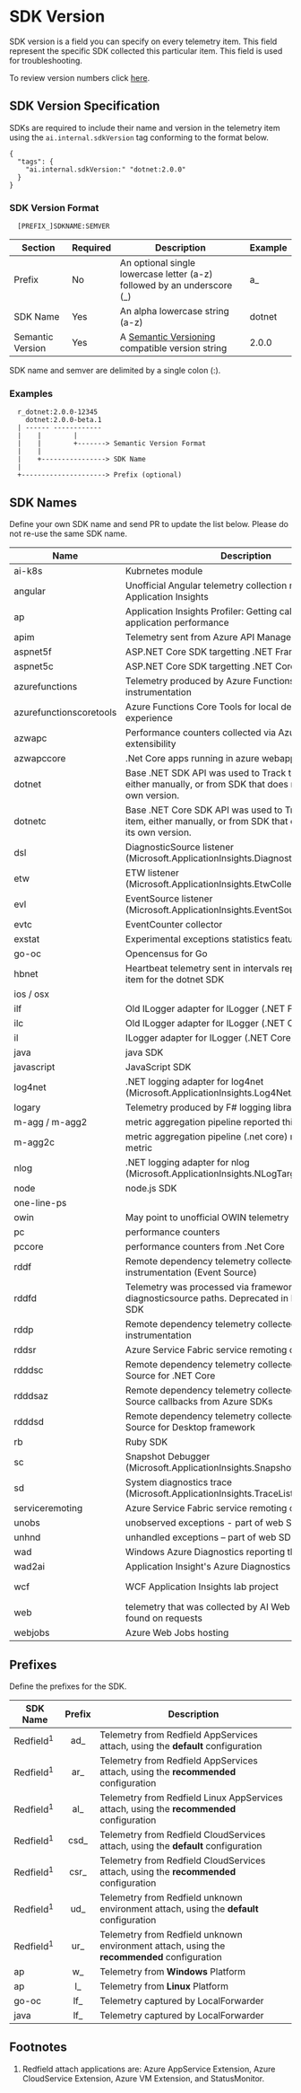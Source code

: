 # SDK Version

SDK version is a field you can specify on every telemetry item. This field represent the specific SDK collected this particular item. This field is used for troubleshooting.

To review version numbers click [here](https://github.com/Microsoft/ApplicationInsights-Home/wiki/SDK-Release-Schedule).

## SDK Version Specification

SDKs are required to include their name and version in the telemetry item using the `ai.internal.sdkVersion` tag conforming to the format below.

```
{
  "tags": {
    "ai.internal.sdkVersion:" "dotnet:2.0.0"
  }
}
```

### SDK Version Format

```
  [PREFIX_]SDKNAME:SEMVER
```  



| Section          | Required | Description                                                             | Example |
|------------------|----------|-------------------------------------------------------------------------|---------|
| Prefix           | No       | An optional single lowercase letter (a-z) followed by an underscore (_) | a_      |
| SDK Name         | Yes      | An alpha lowercase string (a-z)                                         | dotnet  |
| Semantic Version | Yes      | A [Semantic Versioning](http://semver.org/) compatible version string   | 2.0.0   |

SDK name and semver are delimited by a single colon (:).

### Examples

```
  r_dotnet:2.0.0-12345
    dotnet:2.0.0-beta.1
  | ------ ------------
  |    |        |
  |    |        +-------> Semantic Version Format
  |    |
  |    +----------------> SDK Name
  |
  +---------------------> Prefix (optional)
```

## SDK Names

Define your own SDK name and send PR to update the list below. Please do not re-use the same SDK name.

| Name | Description | Links |
| --- | --- | --- |
| ai-k8s | Kubrnetes module | [github](https://github.com/Microsoft/ApplicationInsights-Kubernetes/blob/578f20e824e6248029554a1f8990b29c4a7c6d11/src/ApplicationInsights.Kubernetes/Utilities/SDKVersionUtils.cs#L34)
| angular | Unofficial Angular telemetry collection module for Application Insights | [github](https://github.com/VladimirRybalko/angular-applicationinsights/blob/244a003a6df2df487d903c99f75fd497d698dede/src/ApplicationInsights.ts#L47) [npmjs](https://www.npmjs.com/package/angular-applicationinsights)
| ap | Application Insights Profiler: Getting call traces, diagnose application performance | [github](https://github.com/Microsoft/ApplicationInsights-Profiler-AspNetCore) [nuget](https://www.nuget.org/packages/Microsoft.ApplicationInsights.Profiler.AspNetCore)
| apim | Telemetry sent from Azure API Management | |
| aspnet5f | ASP.NET Core SDK targetting .NET Framework | [github](https://github.com/Microsoft/ApplicationInsights-aspnetcore/releases)
| aspnet5c | ASP.NET Core SDK targetting .NET Core | [github](https://github.com/Microsoft/ApplicationInsights-aspnetcore/releases)
| azurefunctions | Telemetry produced by Azure Functions Host instrumentation | [github](https://github.com/Azure/azure-functions-host/blob/1f243e9febc4d431af3f0341bc8af74975d51659/src/WebJobs.Script/Host/ScriptTelemetryClientFactory.cs#L28)
| azurefunctionscoretools | Azure Functions Core Tools for local development experience | [github](https://github.com/Azure/azure-functions-core-tools/blob/acb5fd3b8d8fd77420ec500861c995ade2cead69/src/Azure.Functions.Cli/Diagnostics/ConsoleTelemetryClientFactory.cs#L22)
| azwapc | Performance counters collected via Azure App Services extensibility | [github](https://github.com/Microsoft/ApplicationInsights-dotnet-server/blob/eb884b81c568b1054f9b7168ea4b0ec61f9e3506/Src/PerformanceCollector/Perf.Shared/Implementation/PerformanceCounterUtility.cs#L27)
| azwapccore | .Net Core apps running in azure webapp | |
| dotnet | Base .NET SDK API was used to Track telemetry item, either manually, or from SDK that does not supply its own version. | [github](https://github.com/Microsoft/ApplicationInsights-dotnet/releases)
| dotnetc | Base .NET Core SDK API was used to Track telemetry item, either manually, or from SDK that does not supply its own version. | [github](https://github.com/Microsoft/ApplicationInsights-dotnet/releases)
| dsl | DiagnosticSource listener (Microsoft.ApplicationInsights.DiagnosticSourceListener) | [github](https://github.com/Microsoft/ApplicationInsights-dotnet-logging) [nuget](https://www.nuget.org/packages/Microsoft.ApplicationInsights.DiagnosticSourceListener)
| etw | ETW listener (Microsoft.ApplicationInsights.EtwCollector) | [github](https://github.com/Microsoft/ApplicationInsights-dotnet-logging) [nuget](https://www.nuget.org/packages/Microsoft.ApplicationInsights.EtwCollector)
| evl | EventSource listener (Microsoft.ApplicationInsights.EventSourceListener) | [github](https://github.com/Microsoft/ApplicationInsights-dotnet-logging) [nuget](https://www.nuget.org/packages/Microsoft.ApplicationInsights.EventSourceSourceListener)
| evtc | EventCounter collector | [github](https://github.com/microsoft/ApplicationInsights-dotnet/tree/develop/WEB/Src/EventCounterCollector)
| exstat | Experimental exceptions statistics feature | [github](https://github.com/Microsoft/ApplicationInsights-dotnet-server/blob/eb884b81c568b1054f9b7168ea4b0ec61f9e3506/Src/WindowsServer/WindowsServer.Net45/FirstChanceExceptionStatisticsTelemetryModule.cs#L102)
| go-oc | Opencensus for Go | [github](https://github.com/census-instrumentation/opencensus-go)
| hbnet | Heartbeat telemetry sent in intervals reported this metric item for the dotnet SDK | [github](https://github.com/Microsoft/ApplicationInsights-dotnet/releases)
| ios / osx | |
| ilf | Old ILogger adapter for ILogger (.NET Framework) | [github](https://github.com/Microsoft/ApplicationInsights-aspnetcore/wiki/Logging)
| ilc | Old ILogger adapter for ILogger (.NET Core) | [github](https://github.com/Microsoft/ApplicationInsights-aspnetcore/wiki/Logging)
| il | ILogger adapter for ILogger (.NET Core) | [github](https://github.com/microsoft/ApplicationInsights-dotnet-logging/tree/develop/src/ILogger)
| java | java SDK | [github](https://github.com/Microsoft/ApplicationInsights-java/releases)
| javascript | JavaScript SDK | [github](https://github.com/Microsoft/ApplicationInsights-js/releases)
| log4net | .NET logging adapter for log4net (Microsoft.ApplicationInsights.Log4NetAppender) | [github](https://github.com/Microsoft/ApplicationInsights-dotnet-logging) [nuget](https://www.nuget.org/packages/Microsoft.ApplicationInsights.Log4NetAppender)
| logary | Telemetry produced by F# logging library Logary | [github](https://github.com/logary/logary/blob/f86bdf05c66ab0387598f0bb3040c0dafe1f92b8/src/targets/Logary.Targets.ApplicationInsights/Targets_AppInsights.fs#L72-L74)
| m-agg / m-agg2 | metric aggregation pipeline reported this metric | [github](https://github.com/Microsoft/ApplicationInsights-dotnet/releases)
| m-agg2c | metric aggregation pipeline (.net core) reported this metric | [github](https://github.com/Microsoft/ApplicationInsights-dotnet/releases)
| nlog | .NET logging adapter for nlog (Microsoft.ApplicationInsights.NLogTarget) | [github](https://github.com/Microsoft/ApplicationInsights-dotnet-logging) [nuget](https://www.nuget.org/packages/Microsoft.ApplicationInsights.NLogTarget)
| node| node.js SDK | [github](https://github.com/Microsoft/ApplicationInsights-node.js/releases)
| one-line-ps | | [apmtips](http://apmtips.com/blog/2017/03/27/oneliner-to-send-event-to-application-insights/)
| owin | May point to unofficial OWIN telemetry module | [github](https://github.com/MatthewRudolph/Airy-ApplicationInsights-Owin/blob/a555ddc810edb5b9e8d4866c41ba18ddf793bc1d/src/Dematt.Airy.ApplicationInsights.Owin/ExceptionTracking/MvcExceptionHandler.cs#L38)
| pc | performance counters | [github](https://github.com/Microsoft/ApplicationInsights-dotnet-server/releases)
| pccore | performance counters from .Net Core | [github](https://github.com/Microsoft/ApplicationInsights-dotnet-server/releases)
| rddf | Remote dependency telemetry collected via Framework instrumentation (Event Source) | [github](https://github.com/Microsoft/ApplicationInsights-dotnet-server/releases)
| rddfd | Telemetry was processed via framework and diagnosticsource paths. Deprecated in latest versions of SDK |
| rddp | Remote dependency telemetry collected via Profiler instrumentation | [github](https://github.com/Microsoft/ApplicationInsights-dotnet-server/releases)
| rddsr | Azure Service Fabric service remoting call - Client side | [github](https://github.com/Microsoft/ApplicationInsights-ServiceFabric/blob/275166d8034f1b94881982073e304166fbaef6bd/src/ApplicationInsights.ServiceFabric.Native.Shared/DependencyTrackingModule/ServiceRemotingClientEventListener.cs#L41)
| rdddsc | Remote dependency telemetry collected via Diagnostic Source for .NET Core | [github](https://github.com/Microsoft/ApplicationInsights-dotnet-server/releases)
| rdddsaz | Remote dependency telemetry collected via Diagnostic Source callbacks from Azure SDKs | [github](https://github.com/Microsoft/ApplicationInsights-dotnet/releases)
| rdddsd | Remote dependency telemetry collected via Diagnostic Source for Desktop framework | [github](https://github.com/Microsoft/ApplicationInsights-dotnet-server/releases)
| rb | Ruby SDK | [github](https://github.com/Microsoft/ApplicationInsights-Ruby/blob/c78bb54c8b5c0f70218482219fb8447416cfe550/lib/application_insights/channel/telemetry_channel.rb#L89)
| sc | Snapshot Debugger (Microsoft.ApplicationInsights.SnapshotCollector) | [nuget](https://www.nuget.org/packages/Microsoft.ApplicationInsights.SnapshotCollector)
| sd | System diagnostics trace (Microsoft.ApplicationInsights.TraceListener) | [github](https://github.com/Microsoft/ApplicationInsights-dotnet-logging) [nuget](https://www.nuget.org/packages/Microsoft.ApplicationInsights.TraceListener)
| serviceremoting | Azure Service Fabric service remoting call - Server side | [github](https://github.com/Microsoft/ApplicationInsights-ServiceFabric/blob/275166d8034f1b94881982073e304166fbaef6bd/src/ApplicationInsights.ServiceFabric.Native.Shared/RequestTrackingModule/ServiceRemotingServerEventListener.cs#L29)
| unobs | unobserved exceptions - part of web SDK | [github](https://github.com/Microsoft/ApplicationInsights-dotnet-server/releases)
| unhnd | unhandled exceptions – part of web SDK | [github](https://github.com/Microsoft/ApplicationInsights-dotnet-server/releases)
| wad | Windows Azure Diagnostics reporting through AI | |
| wad2ai | Application Insight's Azure Diagnostics sink | [MicrosoftDocs](https://docs.microsoft.com/azure/monitoring-and-diagnostics/azure-diagnostics-configure-application-insights)
| wcf | WCF Application Insights lab project |  [github](https://github.com/Microsoft/ApplicationInsights-SDK-Labs/tree/master/WCF) [myget](https://www.myget.org/feed/applicationinsights-sdk-labs/package/nuget/Microsoft.ApplicationInsights.Wcf) [blog](https://azure.microsoft.com/en-us/blog/wcf-monitoring-with-application-insights/)
| web | telemetry that was collected by AI Web SDK, mostly is found on requests | [github](https://github.com/Microsoft/ApplicationInsights-dotnet-server/releases)
| webjobs | Azure Web Jobs hosting | [github](https://github.com/Azure/azure-webjobs-sdk/blob/5d3952d010c0981477e8b09f60b62312f85d4e1f/src/Microsoft.Azure.WebJobs.Logging.ApplicationInsights/DefaultTelemetryClientFactory.cs#L54)


## Prefixes
Define the prefixes for the SDK.

| SDK Name  | Prefix | Description                         |
|-----------|:------:|-------------------------------------|
| Redfield<sup>1</sup> |   ad_  | Telemetry from Redfield AppServices attach, using the **default** configuration |
| Redfield<sup>1</sup> |   ar_  | Telemetry from Redfield AppServices attach, using the **recommended** configuration |
| Redfield<sup>1</sup> |   al_  | Telemetry from Redfield Linux AppServices attach, using the **recommended** configuration |
| Redfield<sup>1</sup> |  csd_  | Telemetry from Redfield CloudServices attach, using the **default** configuration |
| Redfield<sup>1</sup> |  csr_  | Telemetry from Redfield CloudServices attach, using the **recommended** configuration |
| Redfield<sup>1</sup> |   ud_  | Telemetry from Redfield unknown environment attach, using the **default** configuration |
| Redfield<sup>1</sup> |   ur_  | Telemetry from Redfield unknown environment attach, using the **recommended** configuration |
| ap        |   w_   | Telemetry from **Windows** Platform |
| ap        |   l_   | Telemetry from **Linux** Platform   |
| go-oc     |   lf_  | Telemetry captured by LocalForwarder |
| java      |   lf_  | Telemetry captured by LocalForwarder |


## Footnotes
1. Redfield attach applications are: Azure AppService Extension, Azure CloudService Extension, Azure VM Extension, and StatusMonitor.
